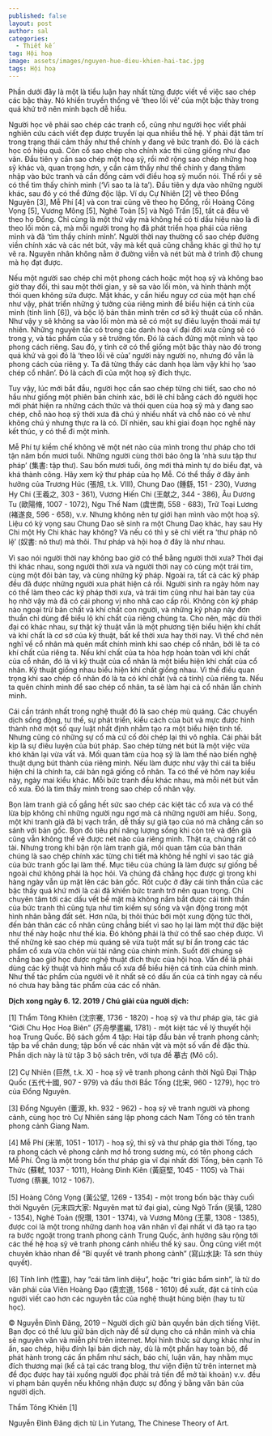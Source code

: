 ```yaml
---
published: false
layout: post
author: sal
categories:
  - Thiết kế
tag: Hội hoạ
image: assets/images/nguyen-hue-dieu-khien-hai-tac.jpg
tags: Hội hoạ
---
```

Phần dưới đây là một là tiểu luận hay nhất từng được viết về việc sao chép các bậc thày. Nó khiến truyền thống vẽ ‘theo lối vẽ’ của một bậc thày trong quá khứ trở nên minh bạch dễ hiểu.

Người học vẽ phải sao chép các tranh cổ, cũng như người học viết phải nghiên cứu cách viết đẹp được truyền lại qua nhiều thế hệ. Y phải đặt tâm trí trong trạng thái cảm thấy như thể chính y đang vẽ bức tranh đó. Đó là cách học có hiệu quả. Còn cố sao chép cho chính xác thì cũng giống như đạo văn. Đầu tiên y cần sao chép một hoạ sỹ, rồi mở rộng sao chép những hoạ sỹ khác và, quan trọng hơn, y cần cảm thấy như thể chính y đang thâm nhập vào bức tranh và cần đồng cảm với điều hoạ sỹ muốn nói. Thế rồi y sẽ có thể tìm thấy chính mình (‘Vì sao ta là ta’). Đầu tiên y dựa vào những người khác, sau đó y có thể đứng độc lập. Ví dụ Cự Nhiên [2] vẽ theo Đổng Nguyên [3], Mễ Phí [4] và con trai cũng vẽ theo họ Đổng, rồi Hoàng Công Vọng [5], Vương Mông [5], Nghê Toản [5] và Ngô Trấn [5], tất cả đều vẽ theo họ Đổng.  Chỉ cùng là một thứ vậy mà không hề có tí dấu hiệu nào là đi theo lối mòn cả, mà mỗi người trong họ đã phát triển họa phái của riêng mình và đã ‘tìm thấy chính mình’. Người thời nay thường cố sao chép đường viền chính xác và các nét bút, vậy mà kết quả cũng chẳng khác gì thứ họ tự vẽ ra. Nguyên nhân không nằm ở đường viền và nét bút mà ở trình độ chung mà họ đạt được.

Nếu một người sao chép chỉ một phong cách hoặc một hoạ sỹ và không bao giờ thay đổi, thì sau một thời gian, y sẽ sa vào lối mòn, và hình thành một thói quen không sửa được. Mặt khác, y cần hiểu nguy cơ của một hạn chế như vậy, phát triển những ý tưởng của riêng mình để biểu hiện cá tính của mình (tính linh [6]), và bộc lộ bản thân mình trên cơ sở kỹ thuật của cổ nhân. Như vậy y sẽ không sa vào lối mòn mà sẽ có một sự điêu luyện thoải mái tự nhiên. Những nguyên tắc có trong các danh hoạ vĩ đại đời xưa cũng sẽ có trong y, và tác phẩm của y sẽ trường tồn. Đó là cách đứng một mình và tạo phong cách riêng. Sau đó, y tình cờ có thể giống một bậc thày nào đó trong quá khứ và gọi đó là ‘theo lối vẽ của’ người này người nọ, nhưng đó vẫn là phong cách của riêng y. Ta đã từng thấy các danh họa làm vậy khi họ ‘sao chép cổ nhân’. Đó là cách đi của một hoạ sỹ đích thực.

Tuy vậy, lúc mới bắt đầu, người học cần sao chép từng chi tiết, sao cho nó hầu như giống một phiên bản chính xác, bởi lẽ chỉ bằng cách đó người học mới phát hiện ra những cách thức và thói quen của hoạ sỹ mà y đang sao chép, chỗ nào hoạ sỹ thời xưa đã chú ý nhiều nhất và chỗ nào có vẻ như không chú ý nhưng thực ra là có. Dĩ nhiên, sau khi giai đoạn học nghề này kết thúc, y có thể đi một mình.

Mễ Phí tự kiềm chế không vẽ một nét nào của mình trong thư pháp cho tới tận năm bốn mươi tuổi. Những người cùng thời bảo ông là ‘nhà sưu tập thư pháp’ (集書: tập thư). Sau bốn mươi tuổi, ông mới thả mình tự do biểu đạt, và khá thành công. Hãy xem kỹ thư pháp của họ Mễ. Có thể thấy ở đây ảnh hưởng của Trương Húc (張旭, t.k. VIII), Chung Dao (鍾繇, 151 - 230), Vương Hy Chi (王羲之, 303 - 361), Vương Hiến Chi (王献之, 344 - 386), Âu Dương Tu (歐陽脩, 1007 - 1072), Ngu Thế Nam (虞世南, 558 - 683), Trữ Toại Lương (褚遂良, 596 - 658), v.v. Nhưng không nên tự giới hạn mình vào một hoạ sỹ. Liệu có kỳ vọng sau Chung Dao sẽ sinh ra một Chung Dao khác, hay sau Hy Chi một Hy Chi khác hay không? Và nếu có thì y sẽ chỉ viết ra ‘thư pháp nô lệ’ (奴書: nô thư) mà thôi. Thư pháp và hội hoạ ở đây là như nhau.

Vì sao nói người thời nay không bao giờ có thể bằng người thời xưa? Thời đại thì khác nhau, song người thời xưa và người thời nay có cùng một trái tim, cùng một đôi bàn tay, và cùng những kỹ pháp. Ngoài ra, tất cả các kỹ pháp đều đã được những người xưa phát hiện cả rồi. Người sinh ra ngày hôm nay có thể làm theo các kỹ pháp thời xưa, và trái tim cũng như hai bàn tay của họ nhờ vậy mà đã có cái phong vị nho nhã cao cấp rồi. Không còn kỹ pháp nào  ngoại trừ bản chất và khí chất con người, và những kỹ pháp này đơn thuần chỉ dùng để biểu lộ khí chất của riêng chúng ta. Cho nên, mặc dù thời đại có khác nhau, sự thật kỹ thuật vẫn là một phương tiện biểu hiện khí chất và khí chất là cơ sở của kỹ thuật, bất kể thời xưa hay thời nay. Vì thế chớ nên nghĩ về cổ nhân mà quên mất chính mình khi sao chép cổ nhân, bởi lẽ ta có khí chất của riêng ta. Nếu khí chất của ta hòa hợp hoàn toàn với khí chất của cổ nhân, đó là vì kỹ thuật của cổ nhân là một biểu hiện khí chất của cổ nhân. Kỹ thuật giống nhau biểu hiện khí chất giống nhau.
Vì thế điều quan trọng khi sao chép cổ nhân đó là ta có khí chất (và cá tính) của riêng ta. Nếu ta quên chính mình để sao chép cổ nhân, ta sẽ làm hại cả cổ nhân lẫn chính mình.

Cái cần tránh nhất trong nghệ thuật đó là sao chép mù quáng. Các chuyển dịch sống động, tư thế, sự phát triển, kiểu cách của bút và mực được hình thành nhờ một số quy luật nhất định nhằm tạo ra một biểu hiện tinh tế. Nhưng cũng có những sự cố mà cứ cố đòi chép lại thì vô nghĩa. Cái phải bắt kịp là sự điêu luyện của bút pháp. Sao chép từng nét bút là một việc vừa khó khăn lại vừa vất vả. Mối quan tâm của hoạ sỹ là làm thế nào biến nghệ thuật dụng bút thành của riêng mình. Nếu làm được như vậy thì cái ta biểu hiện chỉ là chính ta, cái bản ngã giống cổ nhân. Ta có thể vẽ hôm nay kiểu này, ngày mai kiểu khác. Mỗi bức tranh đều khác nhau, mà mỗi nét bút vẫn cổ xưa. Đó là tìm thấy mình trong sao chép cổ nhân vậy.

Bọn làm tranh giả cố gắng hết sức sao chép các kiệt tác cổ xưa và có thể lừa bịp không chỉ những người ngu ngơ mà cả những người am hiểu. Song, một khi tranh giả đã bị vạch trần, dễ thấy sự giả tạo của nó mà chẳng cần so sánh với bản gốc. Bọn đó tiêu phí năng lượng sống khi còn trẻ và đến già cũng vẫn không thể vẽ được nét nào của riêng mình. Thật ra, chúng rất có tài. Nhưng trong khi bận rộn làm tranh giả, mối quan tâm của bản thân chúng là sao chép chính xác từng chi tiết mà không hề nghĩ vì sao tác giả của bức tranh gốc lại làm thế. Mục tiêu của chúng là làm được sự giống bề ngoài chứ không phải là học hỏi. Và chúng đã chẳng học được gì trong khi hàng ngày vẫn úp mặt lên các bản gốc. Rốt cuộc ở đây cái tinh thần của các bậc thầy quá khứ mới là cái đã khiến bức tranh trở nên quan trọng. Chỉ chuyên tâm tới các dấu vết bề mặt mà không nắm bắt được cái tinh thần của bức tranh thì cũng tựa như tìm kiếm sự sống và vận động trong một hình nhân bằng đất sét. Hơn nữa, bị thôi thúc bởi một xung động tức thời, đến bản thân các cổ nhân cũng chẳng biết vì sao họ lại làm một thứ đặc biệt như thế này hoặc như thế kia. Đó không phải là thứ có thể sao chép được. Vì thế những kẻ sao chép mù quáng sẽ vừa tuột mất sự bí ẩn trong các tác phẩm cổ xưa vừa chôn vùi tài năng của chính mình. Suốt đời chúng sẽ chẳng bao giờ học được nghệ thuật đích thực của hội hoạ. Vấn đề là phải dùng các kỹ thuật và hình mẫu cổ xưa để biểu hiện cá tính của chính mình. Như thế tác phẩm của người vẽ ít nhất sẽ có dấu ấn của cá tính ngay cả nếu nó chưa hay bằng tác phẩm của các cổ nhân.

**Dịch xong ngày 6. 12. 2019 / Chú giải của người dịch:**

[1] Thẩm Tông Khiên (沈宗騫, 1736 - 1820) - hoạ sỹ và thư pháp gia, tác giả “Giới Chu Học Hoạ Biên” (芥舟學畫編, 1781)  - một kiệt tác về lý thuyết hội hoạ Trung Quốc. Bộ sách gồm 4 tập: Hai tập đầu bàn về tranh phong cảnh; tập ba về chân dung; tập bốn về các nhân vật và một số vấn đề đặc thù. Phần dịch này là từ tập 3 bộ sách trên, với tựa đề 摹古 (Mô cổ).

[2] Cự Nhiên (巨然, t.k. X) - hoạ sỹ vẽ tranh phong cảnh thời Ngũ Đại Thập Quốc (五代十國, 907 - 979) và đầu thời Bắc Tống (北宋, 960 - 1279), học trò của Đổng Nguyên.

[3] Đổng Nguyên (董源, kh. 932 - 962) - hoạ sỹ vẽ tranh người và phong cảnh, cùng học trò Cự Nhiên sáng lập phong cách Nam Tống có tên tranh phong cảnh Giang Nam.

[4] Mễ Phí (米芾, 1051 - 1017) - hoạ sỹ, thi sỹ và thư pháp gia thời Tống, tạo ra phong cách vẽ phong cảnh mơ hồ trong sương mù, có tên phong cách Mễ Phí. Ông là một trong bốn thư pháp gia vĩ đại nhất đời Tống, bên cạnh Tô Thức (蘇軾, 1037 - 1011), Hoàng Đình Kiên (黃庭堅, 1045 - 1105) và Thái Tương (蔡襄, 1012 - 1067).

[5] Hoàng Công Vọng (黃公望, 1269 - 1354) - một trong bốn bậc thày cuối thời Nguyên (元末四大家: Nguyên mạt tứ đại gia), cùng Ngô Trấn (吴镇, 1280 - 1354), Nghê Toản (倪瓚, 1301 - 1374), và Vương Mông (王蒙, 1308 - 1385), được coi là một trong những danh hoạ văn nhân vĩ đại nhất vì đã tạo ra tạo ra bước ngoặt trong tranh phong cảnh Trung Quốc, ảnh hưởng sâu rộng tới các thế hệ hoạ sỹ vẽ tranh phong cảnh nhiều thế kỷ sau. Ông cũng viết một chuyên khảo nhan đề “Bí quyết vẽ tranh phong cảnh” (寫山水訣: Tả sơn thủy quyết). 

[6] Tính linh (性靈), hay “cái tâm linh diệu”, hoặc “tri giác bẩm sinh”, là từ do văn phái của Viên Hoàng Đạo (袁宏道, 1568 - 1610) đề xuất, đặt cá tính của người viết cao hơn các nguyên tắc của nghệ thuật hùng biện (hay tu từ học). 

© Nguyễn Đình Đăng, 2019 – Người dịch giữ bản quyền bản dịch tiếng Việt. Bạn đọc có thể lưu giữ bản dịch này để sử dụng cho cá nhân mình và chia sẻ nguyên văn và miễn phí trên internet. Mọi hình thức sử dụng khác như in ấn, sao chép, hiệu đính lại bản dịch này, dù là một phần hay toàn bộ, để phát hành trong các ấn phẩm như sách, báo chí, luận văn, hay nhằm mục đích thương mại (kể cả tại các trang blog, thư viện điện tử trên internet mà để đọc được hay tải xuống người đọc phải trả tiền để mở tài khoản) v.v. đều vi phạm bản quyền nếu không nhận được sự đồng ý bằng văn bản của người dịch.

Thẩm Tông Khiên [1]

Nguyễn Đình Đăng dịch từ Lin Yutang, The Chinese Theory of Art.